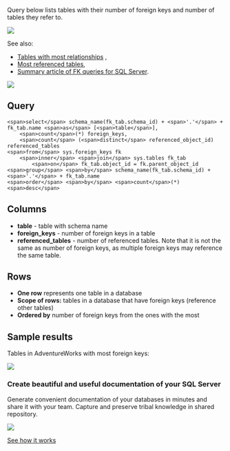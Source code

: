 Query below lists tables with their number of foreign keys and number of tables they refer to.

![](https://dataedo.com/asset/img/kb/query/table_foreign_keys.png)

See also:

-   [Tables with most relationships](https://dataedo.com/kb/query/sql-server/list-tables-with-most-relationships) ,
-   [Most referenced tables](https://dataedo.com/kb/query/sql-server/list-most-referenced-tables-in-a-database),
-   [Summary article of FK queries for SQL Server](https://dataedo.com/kb/query/sql-server/list-foreign-keys-sql-queries).

[![](https://dataedo.com/asset/img/markdown/docs/test-article/3187eed29ce5b9127613e8a72fc11156.png)](https://dataedo.com/blog/confused-when-trying-to-work-with-databases?cta=kb-query-confused)

## Query

```
<span>select</span> schema_name(fk_tab.schema_id) + <span>'.'</span> + fk_tab.name <span>as</span> [<span>table</span>],
    <span>count</span>(*) foreign_keys,
    <span>count</span> (<span>distinct</span> referenced_object_id) referenced_tables
<span>from</span> sys.foreign_keys fk
    <span>inner</span> <span>join</span> sys.tables fk_tab
        <span>on</span> fk_tab.object_id = fk.parent_object_id
<span>group</span> <span>by</span> schema_name(fk_tab.schema_id) + <span>'.'</span> + fk_tab.name
<span>order</span> <span>by</span> <span>count</span>(*) <span>desc</span>
```

## Columns

-   **table** - table with schema name
-   **foreign\_keys** - number of foreign keys in a table
-   **referenced\_tables** - number of referenced tables. Note that it is not the same as number of foreign keys, as multiple foreign keys may reference the same table.

## Rows

-   **One row** represents one table in a database
-   **Scope of rows:** tables in a database that have foreign keys (reference other tables)
-   **Ordered by** number of foreign keys from the ones with the most

## Sample results

Tables in AdventureWorks with most foreign keys:

![](https://dataedo.com/asset/img/kb/query/sql-server/tables_by_number_of_fks.png)

### Create beautiful and useful documentation of your SQL Server

Generate convenient documentation of your databases in minutes and share it with your team. Capture and preserve tribal knowledge in shared repository.

[![](https://dataedo.com/asset/img/markdown/docs/test-article/30c11fa4b210f11740f56e85ca8bf9c6.gif)](https://demo.dataedo.com/)

[See how it works](https://demo.dataedo.com/)